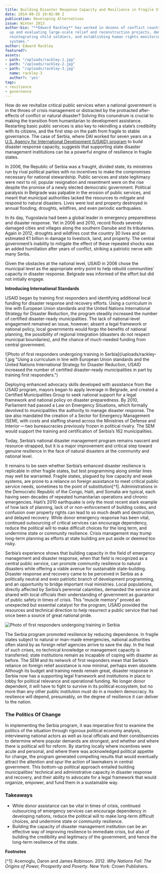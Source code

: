 ```yaml
---
title: Building Disaster Response Capacity and Resilience in Fragile States
date: 2014-09-25 19:02:00 Z
publication: Developing Alternatives
issue: Winter 2013
author-bio: "**Edward Rackley** has worked in dozens of conflict countries setting
  up and evaluating large-scale relief and reconstruction projects, demobilizing and
  reintegrating child soldiers, and establishing human rights monitoring and reporting
  systems."
author: Edward Rackley
featured?: 
assets:
- path: "/uploads/rackley-1.jpg"
- path: "/uploads/rackley-2.jpg"
- path: "/uploads/rackley-3.jpg"
  name: rackley-3
  author?: 'yes'
tags:
- resilience
- governance
---
```


<p>How do we revitalize critical public services when a national government is in the throes of crisis management or distracted by the protracted after-effects of conflict or natural disaster? Solving this conundrum is crucial to making the transition from humanitarian to development assistance. Restarting basic public services is also key to rekindling a state’s credibility with its citizens, and the first step on the path from fragile to stable governance. The case of Serbia, where DAI worked for seven years on a <a href="http://dai.com/our-work/projects/serbia—preparedness-planning-and-economic-security-program-ppes">U.S. Agency for International Development (USAID) program</a> to build disaster response capacity, suggests that supporting state disaster management institutions can be a powerful engine of resilience in fragile states.</p>



<p>In 2006, the Republic of Serbia was a fraught, divided state, its ministries run by rival political parties with no incentives to make the compromises necessary for national stewardship. Public services and state legitimacy were next to nil; popular resignation and resentment were on the rise despite the promise of a newly elected democratic government. Political paralysis in Belgrade was palpable in the erosion of public services, and meant that municipal authorities lacked the resources to mitigate and respond to natural disasters. Lives were lost and property destroyed in annual flooding, droughts, wildfires, and even periodic earthquakes.</p>
<p>In its day, Yugoslavia had been a global leader in emergency preparedness and disaster response. Yet in 2006 and 2010, record floods severely damaged cities and villages along the southern Danube and its tributaries. Again in 2012, droughts and wildfires cost the country 30 lives and an estimated €1 billion in damage to livestock, land, and property. The central government’s inability to mitigate the effect of these repeated shocks was an added humiliation after years of conflict, striking a patriotic nerve with many Serbs.</p>
<p>Given the obstacles at the national level, USAID in 2006 chose the municipal level as the appropriate entry point to help rebuild communities’ capacity in disaster response. Belgrade was informed of the effort but did not initially engage. </p>
<p><strong>Introducing International Standards</strong></p>
<p>USAID began by training first responders and identifying additional local funding for disaster response and recovery efforts. Using a curriculum in line with European Union standards and the United Nations International Strategy for Disaster Reduction, the program steadily increased the number of certified disaster-ready municipalities. The lack of national-level engagement remained an issue, however; absent a legal framework or national policy, local governments would forgo the benefits of national planning, the possibility of regional integration (disasters do not respect municipal boundaries), and the chance of much-needed funding from central government.</p>
![Photo of first responders undergoing training in Serbia](/uploads/rackley-1.jpg "Using a curriculum in line with European Union standards and the United Nations International Strategy for Disaster Reduction, USAID increased the number of certified disaster-ready municipalities in part by training first responders.") 
<p>Deploying enhanced advocacy skills developed with assistance from the USAID program, mayors began to apply leverage in Belgrade, and created a Certified Municipalities Group to seek national support for a legal framework and national policy on disaster preparedness. By 2010, Parliament had passed a Law on Emergency Situations, which formally devolved to municipalities the authority to manage disaster response. The law also mandated the creation of a Sector for Emergency Management (SEM), with costs and staffing shared across the Ministries of Defense and Interior — two bureaucracies previously frozen in political rivalry. The SEM would support the training and certification of Serbia’s 162 municipalities.</p>
<p>Today, Serbia’s national disaster management program remains nascent and resource-strapped, but it is a major improvement and critical step toward genuine resilience in the face of natural disasters at the community and national level.</p>

It remains to be seen whether Serbia’s enhanced disaster resilience is replicable in other fragile states, but test programming along similar lines may well be warranted. Fragile states, plagued by low capacity and weak systems, are prone to a reliance on foreign assistance to meet critical public service needs, sometimes to the point of substitution[^1]. Administrations in the Democratic Republic of the Congo, Haiti, and Somalia are typical, each having seen decades of repeated humanitarian operations and chronic emergencies. Haiti’s 2010 earthquake is only the most recent stark example of how lack of planning, lack of or non-enforcement of building codes, and confusion over property rights can lead to so much death and destruction, and delayed recovery. While donor emergency response has been vital, continued outsourcing of critical services can encourage dependency, reduce the political will to make difficult choices for the long term, and undermine state or community resilience. Crisis management may trump long-term planning as efforts at state building are put aside or deemed too risky.

<p>Serbia’s experience shows that building capacity in the field of emergency management and disaster response, when that field is recognized as a central public service, can promote community resilience to natural disasters while offering a viable avenue for sustainable state-building. Disaster response and recovery came to be perceived in Serbia as a politically neutral and even patriotic branch of development programming, and an opportunity to bridge important rival ministries. Local populations, directly affected by Serbia’s perennial calamities, demanded the service and shared with local officials their understanding of government as guarantor of public safety in times of crisis. This “muscle memory” proved an unexpected but essential catalyst for the program; USAID provided the resources and technical direction to help resurrect a public service that had once been a source of great national pride.</p>

![Photo of first responders undergoing training in Serbia](/uploads/rackley-2.jpg "Using a curriculum in line with European Union standards and the United Nations International Strategy for Disaster Reduction, USAID increased the number of certified disaster-ready municipalities in part by training first responders.") 

<p>The Serbia program promoted resilience by reducing dependence. In fragile states subject to natural or man-made emergencies, national authorities often stand by as foreign relief agencies arrive to save the day. In the heat of such crises, no technical knowledge or management capacity is transferred; state institutions remain as incapable of coping with disaster as before. The SEM and its network of first responders mean that Serbia’s reliance on foreign relief assistance is now minimal, perhaps even obsolete. Although its budget and training needs remain great, disaster response in Serbia now has a supporting legal framework and institutions in place to lobby for political relevance and operational funding. No longer donor dependent, it will have to fight to survive in its political ecosystem, but no more than any other public institution must do in a modern democracy. Its resilience will depend, presumably, on the degree of resilience it can deliver to the nation.</p>
<h3>The Politics Of Change</h3>
<p>In implementing the Serbia program, it was imperative first to examine the politics of the situation through rigorous political economy analysis, interviewing national actors as well as local officials and their constituencies to determine where popular demands are strongest, and whether and where there is political will for reform. By starting locally where incentives were acute and personal, and where there was acknowledged political appetite for change, the program generated compelling results that would eventually attract the attention and spur the action of lawmakers in central government. This bottom-up political approach entailed building municipalities’ technical and administrative capacity in disaster response and recovery, and their ability to advocate for a legal framework that would organize, empower, and fund them in a sustainable way.</p>
<h3>Takeaways</h3>
<ul>
  <li>While donor assistance can be vital in times of crisis, continued outsourcing of emergency services can encourage dependency in developing nations, reduce the political will to make long-term difficult choices, and undermine state or community resilience.
  </li>
  <li>Building the capacity of disaster management institution can be an effective way of improving resilience to immediate crisis, but also of building the credibility and legitimacy of the government, and hence the long-term resilience of the state.</li>
</ul>
<p><strong>Footnotes</strong></p>
[^1]: Acemoglu, Daron and James Robinson. 2012.<em> Why Nations Fail: The Origins of Power, Prosperity and Poverty</em>. New York: Crown Publishers.
